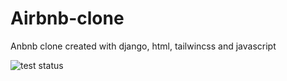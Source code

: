# Airbnb-clone
Anbnb clone created with django, html, tailwincss and javascript

![test status](https://github.com/ibukun-brain/Airbnb-clone/workflows/Test-and-Release-Django-Project/badge.svg)
